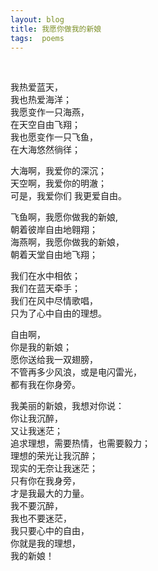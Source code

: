 ```yaml
---
layout: blog  
title: 我愿你做我的新娘
tags:  poems
---
```


<br/>

我热爱蓝天，  
我也热爱海洋；  
我愿变作一只海燕，    
在天空自由飞翔；   
我也愿变作一只飞鱼，     
在大海悠然徜徉；    
 
 
大海啊，我爱你的深沉；  
天空啊，我爱你的明澈；  
可是，我爱你们 
我更爱自由。  

 
飞鱼啊，我愿你做我的新娘,  
朝着彼岸自由地翱翔；  
海燕啊，我愿你做我的新娘，  
朝着天堂自由地飞翔；   
 
我们在水中相依；  
我们在蓝天牵手；   
我们在风中尽情歌唱，   
只为了心中自由的理想。   
 
自由啊，   
你是我的新娘；   
愿你送给我一双翅膀，   
不管再多少风浪，或是电闪雷光，   
都有我在你身旁。   
 
我美丽的新娘，我想对你说：   
你让我沉醉，   
又让我迷茫；   
追求理想，需要热情，也需要毅力；   
理想的荣光让我沉醉；   
现实的无奈让我迷茫；   
只有你在我身旁，   
才是我最大的力量。   
我不要沉醉，   
我也不要迷茫，   
我只要心中的自由，   
你就是我的理想，    
我的新娘！  